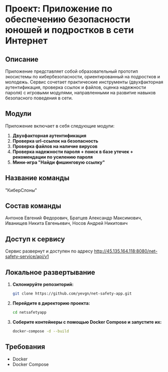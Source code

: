 # Проект: Приложение по обеспечению безопасности юношей и подростков в сети Интернет

## Описание
Приложение представляет собой образовательный прототип экосистемы по кибербезопасности, ориентированный на подростков и молодежь. Сервис сочетает практические инструменты (двухфакторная аутентификация, проверка ссылок и файлов, оценка надежности пароля)
с игровыми модулями, направленными на развитие навыков безопасного поведения в сети.

## Модули
Приложение включает в себя следующие модули:

1. **Двухфакторная аутентификация**
2. **Проверка url-ссылок на безопасность**
3. **Проверка файлов на наличие вирусов**
4. **Проверка надежности пароля + поиск в базе утечек + рекомендации по усилению пароля**
5. **Мини-игра "Найди фишинговую ссылку"**

## Название команды
"КиберСлоны"

## Состав команды
Антонов Евгений Федорович, Братцев Александр Максимович, Иванищев Никита Евгеньевич, Носов Андрей Никитович

## Доступ к сервису
Сервис развернут и доступен по адресу http://45.135.164.118:8080/net-safety-service/api/v1

## Локальное развертывание

1. **Склонируйте репозиторий:**
    ```bash
    git clone https://github.com/yevgn/net-safety-app.git
    ```

2. **Перейдите в директорию проекта:**
    ```bash
    cd netsafetyapp
    ```

3. **Соберите контейнеры с помощью Docker Compose и запустите их:**
    ```bash
    docker-compose -d --build
    ```
    
## Требования

- Docker
- Docker Compose

